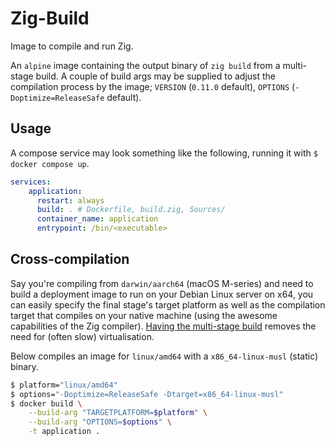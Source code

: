 
# Zig-Build

Image to compile and run Zig.

An `alpine` image containing the output binary of `zig build` from a multi-stage build. A couple of
build args may be supplied to adjust the compilation process by the image; `VERSION` (`0.11.0`
default), `OPTIONS` (`-Doptimize=ReleaseSafe` default).

## Usage

A compose service may look something like the following, running it with `$ docker compose up`.

```yml
services:
    application:
      restart: always
      build: . # Dockerfile, build.zig, Sources/
      container_name: application
      entrypoint: /bin/<executable>
```

## Cross-compilation

Say you're compiling from `darwin/aarch64` (macOS M-series) and need to build a deployment image to
run on your Debian Linux server on x64, you can easily specify the final stage's target platform as
well as the compilation target that compiles on your native machine (using the awesome capabilities
of the Zig compiler). [Having the multi-stage build](https://docs.docker.com/build/building/multi-platform/#cross-compilation)
removes the need for (often slow) virtualisation.

Below compiles an image for `linux/amd64` with a `x86_64-linux-musl` (static) binary.

```bash
$ platform="linux/amd64"
$ options="-Doptimize=ReleaseSafe -Dtarget=x86_64-linux-musl"
$ docker build \
    --build-arg "TARGETPLATFORM=$platform" \
    --build-arg "OPTIONS=$options" \
    -t application .
```
